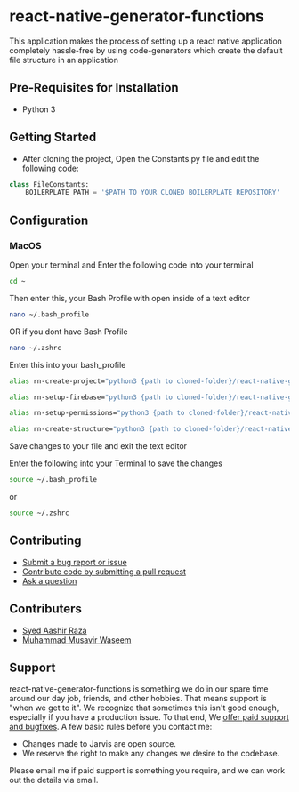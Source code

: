 # react-native-generator-functions

This application makes the process of setting up a react native application completely hassle-free by using code-generators which create the default file structure in an application

## Pre-Requisites for Installation

- Python 3

## Getting Started

- After cloning the project, Open the Constants.py file and edit the following code:

```py
class FileConstants:
    BOILERPLATE_PATH = '$PATH TO YOUR CLONED BOILERPLATE REPOSITORY'
```

## Configuration

### MacOS

Open your terminal and Enter the following code into your terminal

```zsh
cd ~
```

Then enter this, your Bash Profile with open inside of a text editor

```zsh
nano ~/.bash_profile
```

OR if you dont have Bash Profile

```zsh
nano ~/.zshrc
```

Enter this into your bash_profile

```zsh
alias rn-create-project="python3 {path to cloned-folder}/react-native-generator-functions/createRNProject.py";
```

```zsh
alias rn-setup-firebase="python3 {path to cloned-folder}/react-native-generator-functions/setupFirebase.py";
```

```zsh
alias rn-setup-permissions="python3 {path to cloned-folder}/react-native-generator-functions/setupRNPermissions.py";
```

```zsh
alias rn-create-structure="python3 {path to cloned-folder}/react-native-generator-functions/structureGenerator.py";
```

Save changes to your file and exit the text editor

Enter the following into your Terminal to save the changes

```zsh
source ~/.bash_profile
```

or

```zsh
source ~/.zshrc
```

## Contributing

- [Submit a bug report or issue](mailto:syedaashirraza@gmail.com)
- [Contribute code by submitting a pull request](mailto:syedaashirraza@gmail.com)
- [Ask a question](mailto:syedaashirraza@gmail.com)

## Contributers

- [Syed Aashir Raza](https://github.com/AashirRaz)
- [Muhammad Musavir Waseem](https://github.com/MusavirWaseem110)

## Support

react-native-generator-functions is something we do in our spare time around our day job, friends, and other hobbies. That means support is "when we get to it". We recognize that sometimes this isn't good enough, especially if you have a production issue. To that end, We [offer paid support and bugfixes](syedaashirraza@gmail.com). A few basic rules before you contact me:

- Changes made to Jarvis are open source.
- We reserve the right to make any changes we desire to the codebase.

Please email me if paid support is something you require, and we can work out the details via email.
